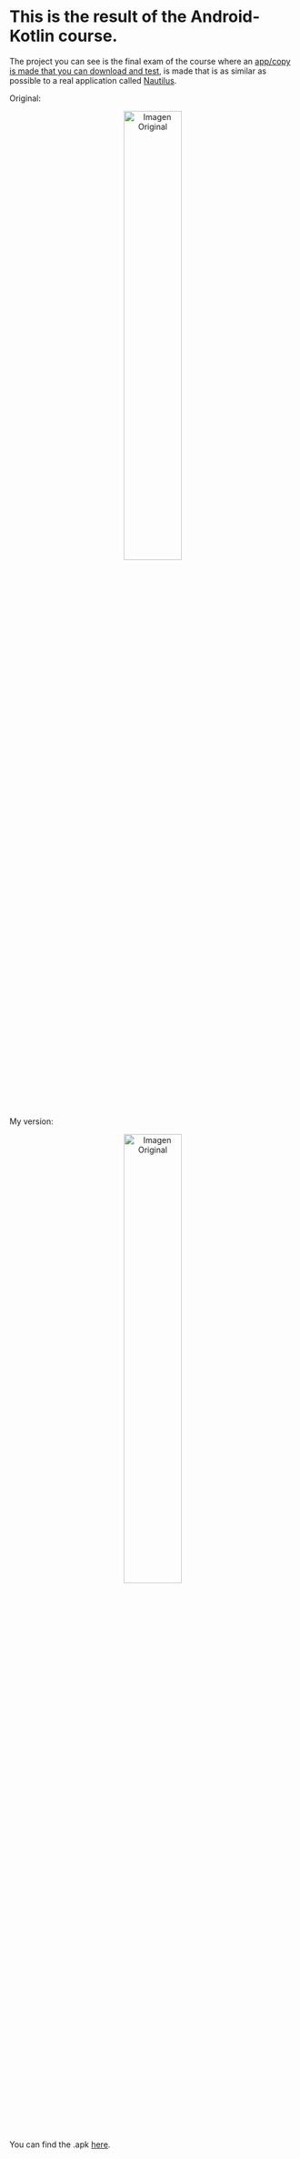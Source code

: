 <h1>This is the result of the Android-Kotlin course.</h1>

The project you can see is the final exam of the course where an <a href="https://github.com/ChrisGalHur/kotlin_advanced/raw/main/assets/app-debug.apk" target="_blank">app/copy is made that you can download and test</a>, is made that is as similar as possible to a real application called <a href="https://play.google.com/store/search?q=La%20aventura%20del%20nautilus&c=apps&hl=es" target="_blank">Nautilus</a>.

Original:

<p align="center">
  <img src="" alt="Imagen Original" width="45%">
</p>
My version:
<p align="center">
  <img src="" alt="Imagen Original" width="45%">
</p>

You can find the .apk <a href="" target="_blank">here</a>.
